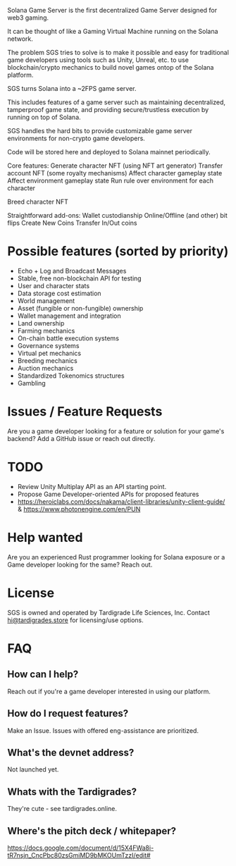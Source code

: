 Solana Game Server is the first decentralized Game Server designed for web3 gaming.

It can be thought of like a Gaming Virtual Machine running on the Solana network.

The problem SGS tries to solve is to make it possible and easy for traditional game developers using tools such as Unity, Unreal, etc. to use blockchain/crypto mechanics to build novel games ontop of the Solana platform.

SGS turns Solana into a ~2FPS game server.

This includes features of a game server such as maintaining decentralized, tamperproof game state, and providing secure/trustless execution by running on top of Solana.

SGS handles the hard bits to provide customizable game server environments for non-crypto game developers.

Code will be stored here and deployed to Solana mainnet periodically.

Core features:
Generate character NFT (using NFT art generator)
Transfer account NFT (some royalty mechanisms)
Affect character gameplay state
Affect environment gameplay state
Run rule over environment for each character


Breed character NFT

Straightforward add-ons:
Wallet custodianship
Online/Offline (and other) bit flips
Create New Coins
Transfer In/Out coins



# Possible features (sorted by priority)
- Echo + Log and Broadcast Messages
- Stable, free non-blockchain API for testing
- User and character stats
- Data storage cost estimation
- World management
- Asset (fungible or non-fungible) ownership
- Wallet management and integration
- Land ownership
- Farming mechanics
- On-chain battle execution systems
- Governance systems
- Virtual pet mechanics
- Breeding mechanics
- Auction mechanics
- Standardized Tokenomics structures
- Gambling

# Issues / Feature Requests
Are you a game developer looking for a feature or solution for your game's backend? Add a GitHub issue or reach out directly.

# TODO
 * Review Unity Multiplay API as an API starting point.
 * Propose Game Developer-oriented APIs for proposed features
 * https://heroiclabs.com/docs/nakama/client-libraries/unity-client-guide/ & https://www.photonengine.com/en/PUN


# Help wanted
Are you an experienced Rust programmer looking for Solana exposure or a Game developer looking for the same? Reach out.

# License
SGS is owned and operated by Tardigrade Life Sciences, Inc. Contact hi@tardigrades.store for licensing/use options.

# FAQ
## How can I help?
Reach out if you're a game developer interested in using our platform.

## How do I request features?
Make an Issue. Issues with offered eng-assistance are prioritized.

## What's the devnet address?
Not launched yet.

## Whats with the Tardigrades?
They're cute - see tardigrades.online.

## Where's the pitch deck / whitepaper?
https://docs.google.com/document/d/15X4FWa8i-tR7nsjn_CncPbc80zsGmiMD9bMKOUmTzzI/edit#
